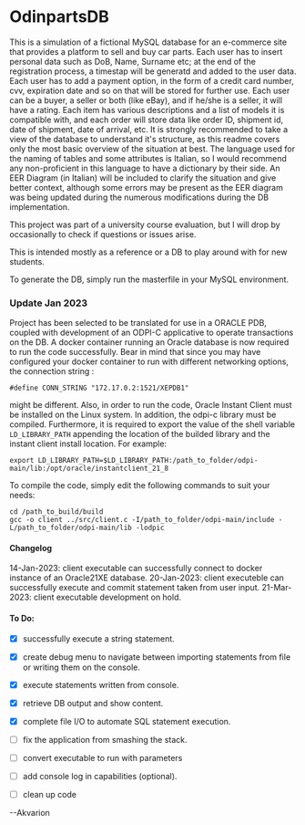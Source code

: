 # OdinpartsDB
This is a simulation of a fictional MySQL database for an e-commerce site that provides a platform to sell and buy car parts.
Each user has to insert personal data such as DoB, Name, Surname etc; at the end of the registration process, a timestap will be generatd and added to the user data.
Each user has to add a payment option, in the form of a credit card number, cvv, expiration date and so on that will be stored for further use.
Each user can be a buyer, a seller or both (like eBay), and if he/she is a seller, it will have a rating.
Each item has various descriptions and a list of models it is compatible with, and each order will store data like order ID, shipment id, date of shipment, date of arrival, etc.
It is strongly recommended to take a view of the database to understand it's structure, as this readme covers only the most basic overview of the situation at best.
The language used for the naming of tables and some attributes is Italian, so I would recommend any non-proficient in this language to have a dictionary by their side. An EER Diagram (in Italian) will be included to clarify the situation and give better context, although some errors may be present as the EER diagram was being updated during the numerous modifications during the DB implementation.

This project was part of a university course evaluation, but I will drop by occasionally to check if questions or issues arise.

This is intended mostly as a reference or a DB to play around with for new students.

To generate the DB, simply run the masterfile in your MySQL environment.

### Update Jan 2023
Project has been selected to be translated for use in a ORACLE PDB, coupled with development of an ODPI-C applicative to operate transactions on the DB.
A docker container running an Oracle database is now required to run the code successfully. Bear in mind that since you may have configured your docker container to run with different networking options, the connection string :
```
#define CONN_STRING "172.17.0.2:1521/XEPDB1"
```
might be different.
Also, in order to run the code, Oracle Instant Client must be installed on the Linux system. In addition, the odpi-c library must be compiled.
Furthermore, it is required to export the value of the shell variable `LD_LIBRARY_PATH` appending the location of the builded library and the instant client install location.
For example:
```
export LD_LIBRARY_PATH=$LD_LIBRARY_PATH:/path_to_folder/odpi-main/lib:/opt/oracle/instantclient_21_8
```

To compile the code, simply edit the following commands to suit your needs:

```
cd /path_to_build/build
gcc -o client ../src/client.c -I/path_to_folder/odpi-main/include -L/path_to_folder/odpi-main/lib -lodpic
```

#### Changelog
14-Jan-2023: client executable can successfully connect to docker instance of an Oracle21XE database.
20-Jan-2023: client executeble can successfully execute and commit statement taken from user input.
21-Mar-2023: client executable development on hold.

#### To Do:
- [x] successfully execute a string statement.
- [x] create debug menu to navigate between importing statements from file or writing them on the console.
- [x] execute statements written from console.
- [x] retrieve DB output and show content.
- [x] complete file I/O to automate SQL statement execution.
- [ ] fix the application from smashing the stack.
- [ ] convert executable to run with parameters 
- [ ] add console log in capabilities (optional).
- [ ] clean up code


--Akvarion
